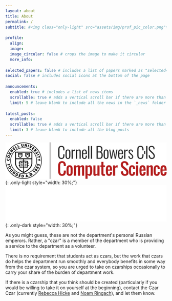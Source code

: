 ```yaml
---
layout: about
title: About
permalink: /
subtitle: #<img class="only-light" src="assets/img/prof_pic_color.png">

profile:
  align:
  image:
  image_circular: false # crops the image to make it circular
  more_info:

selected_papers: false # includes a list of papers marked as "selected={true}"
social: false # includes social icons at the bottom of the page

announcements:
  enabled: true # includes a list of news items
  scrollable: true # adds a vertical scroll bar if there are more than 3 news items
  limit: 5 # leave blank to include all the news in the `_news` folder

latest_posts:
  enabled: false
  scrollable: true # adds a vertical scroll bar if there are more than 3 new posts items
  limit: 3 # leave blank to include all the blog posts
---
```


![Only light](assets/img/CS_block_color.png){: .only-light style="width: 30%;"}
![Only dark](assets/img/CS_block_white.png){: .only-dark style="width: 30%;"}

As you might guess, these are not the department's personal Russian emperors. Rather, a "czar" is a member of the department who is providing a service to the department as a volunteer.

There is no requirement that students act as czars, but the work that czars do helps the department run smoothly and everybody benefits in some way from the czar system, so you are urged to take on czarships occasionally to carry your share of the burden of department work.

If there is a czarship that you think should be created (particularly if you would be willing to take it on yourself at the beginning), contact the Czar Czar (currently <a href="mailto:rmh327@cornell.edu">Rebecca Hicke</a> and <a href="mailto:nr353@cornell.edu">Noam Ringach</a>), and let them know.
